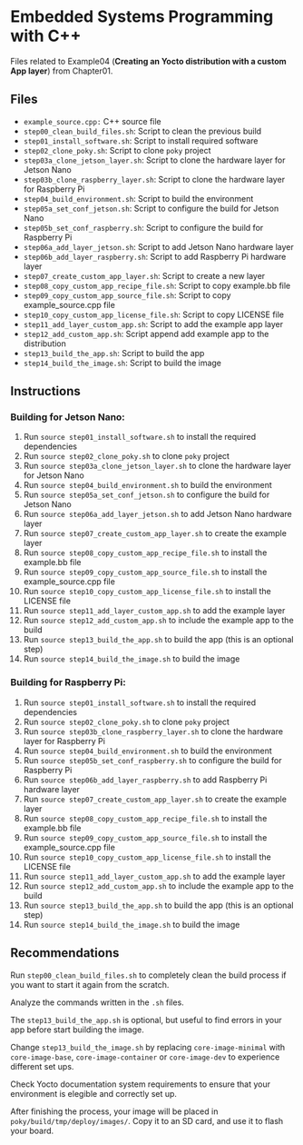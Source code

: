 # Embedded Systems Programming with C++

Files related to Example04 (**Creating an Yocto distribution with a custom App layer**) from Chapter01.

## Files

* `example_source.cpp:` C++ source file
* `step00_clean_build_files.sh`: Script to clean the previous build
* `step01_install_software.sh`: Script to install required software
* `step02_clone_poky.sh`: Script to clone `poky` project
* `step03a_clone_jetson_layer.sh`: Script to clone the hardware layer for Jetson Nano
* `step03b_clone_raspberry_layer.sh`: Script to clone the hardware layer for Raspberry Pi
* `step04_build_environment.sh`: Script to build the environment
* `step05a_set_conf_jetson.sh`: Script to configure the build for Jetson Nano
* `step05b_set_conf_raspberry.sh`: Script to configure the build for Raspberry Pi
* `step06a_add_layer_jetson.sh`: Script to add Jetson Nano hardware layer
* `step06b_add_layer_raspberry.sh`: Script to add Raspberry Pi hardware layer
* `step07_create_custom_app_layer.sh`: Script to create a new layer
* `step08_copy_custom_app_recipe_file.sh`: Script to copy example.bb file
* `step09_copy_custom_app_source_file.sh`: Script to copy example_source.cpp file
* `step10_copy_custom_app_license_file.sh`: Script to copy LICENSE file
* `step11_add_layer_custom_app.sh`: Script to add the example app layer
* `step12_add_custom_app.sh`: Script append add example app to the distribution
* `step13_build_the_app.sh`: Script to build the app
* `step14_build_the_image.sh`: Script to build the image

## Instructions

### Building for Jetson Nano:

1. Run `source step01_install_software.sh` to install the required dependencies
2. Run `source step02_clone_poky.sh` to clone `poky` project
3. Run `source step03a_clone_jetson_layer.sh` to clone the hardware layer for Jetson Nano
4. Run `source step04_build_environment.sh` to build the environment
5. Run `source step05a_set_conf_jetson.sh` to configure the build for Jetson Nano
6. Run `source step06a_add_layer_jetson.sh` to add Jetson Nano hardware layer
7. Run `source step07_create_custom_app_layer.sh` to create the example layer
8. Run `source step08_copy_custom_app_recipe_file.sh` to install the example.bb file
9. Run `source step09_copy_custom_app_source_file.sh` to install the example_source.cpp file
10. Run `source step10_copy_custom_app_license_file.sh` to install the LICENSE file
11. Run `source step11_add_layer_custom_app.sh` to add the example layer
12. Run `source step12_add_custom_app.sh` to include the example app to the build
13. Run `source step13_build_the_app.sh` to build the app (this is an optional step)
14. Run `source step14_build_the_image.sh` to build the image

### Building for Raspberry Pi:

1. Run `source step01_install_software.sh` to install the required dependencies
2. Run `source step02_clone_poky.sh` to clone `poky` project
3. Run `source step03b_clone_raspberry_layer.sh` to clone the hardware layer for Raspberry Pi
4. Run `source step04_build_environment.sh` to build the environment
5. Run `source step05b_set_conf_raspberry.sh` to configure the build for Raspberry Pi
6. Run `source step06b_add_layer_raspberry.sh` to add Raspberry Pi hardware layer
7. Run `source step07_create_custom_app_layer.sh` to create the example layer
8. Run `source step08_copy_custom_app_recipe_file.sh` to install the example.bb file
9. Run `source step09_copy_custom_app_source_file.sh` to install the example_source.cpp file
10. Run `source step10_copy_custom_app_license_file.sh` to install the LICENSE file
11. Run `source step11_add_layer_custom_app.sh` to add the example layer
12. Run `source step12_add_custom_app.sh` to include the example app to the build
13. Run `source step13_build_the_app.sh` to build the app (this is an optional step)
14. Run `source step14_build_the_image.sh` to build the image

## Recommendations

Run `step00_clean_build_files.sh` to completely clean the build process if you want to start it again from the scratch.

Analyze the commands written in the `.sh` files.

The `step13_build_the_app.sh` is optional, but useful to find errors in your app before start building the image.

Change `step13_build_the_image.sh` by replacing `core-image-minimal` with `core-image-base`, `core-image-container` or `core-image-dev` to experience different set ups.

Check Yocto documentation system requirements to ensure that your environment is elegible and correctly set up.

After finishing the process, your image will be placed in `poky/build/tmp/deploy/images/`. Copy it to an SD card, and use it to flash your board.

